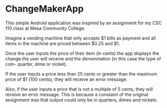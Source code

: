 # ChangeMakerApp
This simple Android application was inspired by an assignment for my CSC 110 class at Mesa Community College.

Imagine a vending machine that only accepts $1 bills as payment and all items in the machine are priced between $0.25 and $1.

Once the user inputs the price of their item (in cents) the app displays the change the user will receive and the denomination (in this case the type of coin- quarter, dime or nickel).

If the user inputs a price less than 25 cents or greater than the maximum price of $1 (100 cents), they will receive an error message.

Also, if the user inputs a price that is not a multiple of 5 cents, they will receive an error message.  This is because a constaint of the original assignment was that output could only be in quarters, dimes and nickels.
